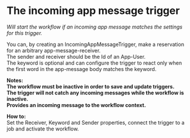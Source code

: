 # The incoming app message trigger #

*Will start the workflow if an incoming app message matches the settings for this trigger.*

You can, by creating an IncomingAppMessageTrigger, make a reservation for an arbitrary app-message-receiver.   
The sender and receiver should be the Id of an App-User.  
The keyword is optional and can configure the trigger to react only when the first word in the app-message body matches the keyword. 
  


**Notes:  
The workflow must be inactive in order to save and update triggers.    
The trigger will not catch any incoming messages while the workflow is inactive.  
Provides an incoming message to the workflow context.**


**How to:**  
Set the Receiver, Keyword and Sender properties, connect the trigger to a job and activate the workflow.
